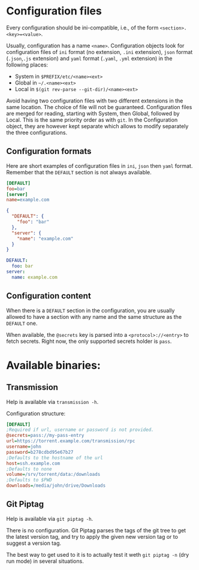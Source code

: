 # Configuration files

Every configuration should be ini-compatible, i.e., of the form `<section>.<key>=<value>`.

Usually, configuration has a name `<name>`. Configuration objects look for configuration files of `ini` format (no extension, `.ini` extension), `json` format (`.json`,`.js` extension) and `yaml` format (`.yaml`, `.yml` extension) in the following places:

* System in `$PREFIX/etc/<name><ext>`
* Global in `~/.<name><ext>`
* Local in `$(git rev-parse --git-dir)/<name><ext>`

Avoid having two configuration files with two different extensions in the same location. The choice of file will not be guaranteed. Configuration files are merged for reading, starting with System, then Global, followed by Local. This is the same priority order as with `git`. In the Configuration object, they are however kept separate which allows to modify separately the three configurations.

## Configuration formats

Here are short examples of configuration files in `ini`, `json` then `yaml` format. Remember that the `DEFAULT` section is not always available.

```ini
[DEFAULT]
foo=bar
[server]
name=example.com
```

```json
{
  "DEFAULT": {
    "foo": "bar"
  },
  "server": {
    "name": "example.com"
  }
}
```

```yaml
DEFAULT:
  foo: bar
server:
  name: example.com
```

## Configuration content

When there is a `DEFAULT` section in the configuration, you are usually allowed to have a section with any name and the same structure as the `DEFAULT` one.

When available, the `@secrets` key is parsed into a `<protocol>://<entry>` to fetch secrets. Right now, the only supported secrets holder is `pass`.

# Available binaries:

## Transmission

Help is available via `transmission -h`.

Configuration structure:

```ini
[DEFAULT]
;Required if url, username or password is not provided.
@secrets=pass://my-pass-entry
url=https://torrent.example.com/transmission/rpc
username=john
password=b278cdbd95e67b27
;Defaults to the hostname of the url
host=ssh.example.com
;Defaults to none
volume=/srv/torrent/data:/downloads
;Defaults to $PWD
downloads=/media/john/drive/Downloads
```

## Git Piptag

Help is available via `git piptag -h`.

There is no configuration. Git Piptag parses the tags of the git tree to get the latest version tag, and try to apply the given new version tag or to suggest a version tag.

The best way to get used to it is to actually test it weth `git piptag -n` (dry run mode) in several situations.
